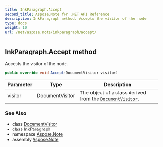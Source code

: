 ```yaml
---
title: InkParagraph.Accept
second_title: Aspose.Note for .NET API Reference
description: InkParagraph method. Accepts the visitor of the node
type: docs
weight: 10
url: /net/aspose.note/inkparagraph/accept/
---
```

## InkParagraph.Accept method

Accepts the visitor of the node.

```csharp
public override void Accept(DocumentVisitor visitor)
```

| Parameter | Type | Description |
| --- | --- | --- |
| visitor | DocumentVisitor | The object of a class derived from the [`DocumentVisitor`](../../documentvisitor/). |

### See Also

* class [DocumentVisitor](../../documentvisitor/)
* class [InkParagraph](../)
* namespace [Aspose.Note](../../inkparagraph/)
* assembly [Aspose.Note](../../../)


